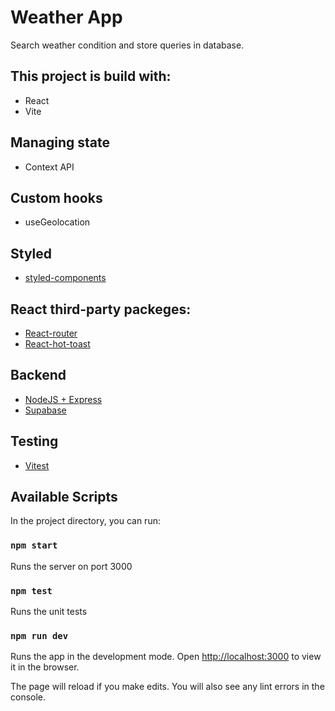 # Weather App

Search weather condition and store queries in database.

## This project is build with:

- React
- Vite

## Managing state

- Context API

## Custom hooks

- useGeolocation

## Styled

- [styled-components](https://styled-components.com/)

## React third-party packeges:

- [React-router](https://reactrouter.com/en/main)
- [React-hot-toast](https://react-hot-toast.com/)

## Backend

- [NodeJS + Express](https://expressjs.com/)
- [Supabase](https://supabase.com/)

## Testing

- [Vitest](https://vitest.dev/)

## Available Scripts

In the project directory, you can run:

### `npm start`

Runs the server on port 3000

### `npm test`

Runs the unit tests

### `npm run dev`

Runs the app in the development mode.
Open [http://localhost:3000](http://localhost:3000) to view it in the browser.

The page will reload if you make edits.
You will also see any lint errors in the console.
